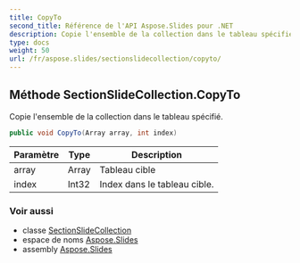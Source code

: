 ```yaml
---
title: CopyTo
second_title: Référence de l'API Aspose.Slides pour .NET
description: Copie l'ensemble de la collection dans le tableau spécifié.
type: docs
weight: 50
url: /fr/aspose.slides/sectionslidecollection/copyto/
---
```


## Méthode SectionSlideCollection.CopyTo

Copie l'ensemble de la collection dans le tableau spécifié.

```csharp
public void CopyTo(Array array, int index)
```

| Paramètre | Type | Description |
| --- | --- | --- |
| array | Array | Tableau cible |
| index | Int32 | Index dans le tableau cible. |

### Voir aussi

* classe [SectionSlideCollection](../../sectionslidecollection)
* espace de noms [Aspose.Slides](../../sectionslidecollection)
* assembly [Aspose.Slides](../../../)

<!-- NE PAS ÉDITER : généré par xmldocmd pour Aspose.Slides.dll -->